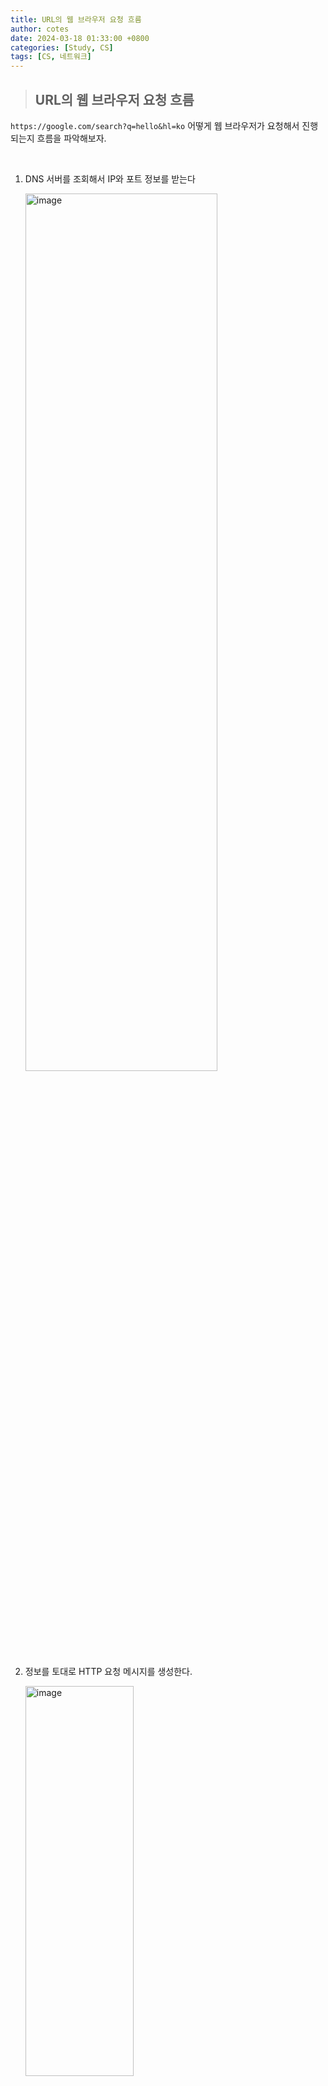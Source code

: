 ```yaml
---
title: URL의 웹 브라우저 요청 흐름
author: cotes
date: 2024-03-18 01:33:00 +0800
categories: [Study, CS]
tags: [CS, 네트워크]
---
```


> ## URL의 웹 브라우저 요청 흐름

`https://google.com/search?q=hello&hl=ko` 어떻게 웹 브라우저가 요청해서 진행되는지 흐름을 파악해보자.

<br/>

1. DNS 서버를 조회해서 IP와 포트 정보를 받는다

   <img src="https://github.com/hajung00/hajung00.github.io/assets/66300154/f463a929-c15c-4849-b1de-d892df0b5e37" width="80%" height="60%" alt="image"/>

   <br/>

2. 정보를 토대로 HTTP 요청 메시지를 생성한다.

   <img src="https://github.com/hajung00/hajung00.github.io/assets/66300154/f96ac8d7-cdb6-4943-8801-eff19062ad87" width="60%" height="40%" alt="image"/>

   <br/>

3. 서버에 HTTP 메시지 전송

   <img src="https://github.com/hajung00/hajung00.github.io/assets/66300154/3fea9b86-6117-4a8d-861b-9732e8f3ab32" width="80%" height="60%" alt="image"/>

   1. 웹브라우저의 SOCKET 라이브러리를 이용해서 TCP/IP 커넥션 연결 요청

   2. 이전단계에서 찾은 IP와 PORT정보를 가지고 SYN, SYN+ACK, ACK 과정(3 way handshake)을 통해 서버와 연결을 한다.

   3. 연결이 성공되면 TCP/IP 4 계층으로 데이터를 전달한다.

   4. HTTP 메시지를 포함한 TCP/IP 패킷 생성하여 서버로 전송하게 된다.

   <br/>

4. 서버는 패킷을 받으면 TCP/IP 패킷을 까고 HTTP 메시지를 가지고 해석

   <img src="https://github.com/hajung00/hajung00.github.io/assets/66300154/22c08e8d-ef5a-49f9-95e7-b22bfb9cd255" width="80%" height="60%" alt="image"/>

    <br/>

5. 그 후 html 데이터를 포함한 응답 메시지를 만들어서 클라이언트에 반환

   <img src="https://github.com/hajung00/hajung00.github.io/assets/66300154/e24340bc-9a71-4989-8e1b-cd0173a6a18d" width="60%" height="40%" alt="image"/>

    <br/>

6. 클라이언트에서는 응답메세지를 받아 화면에 렌더링

   <img src="https://github.com/hajung00/hajung00.github.io/assets/66300154/5ff4899d-2f26-42cf-ba88-c97599d63dfe" width="80%" height="60%" alt="image"/>

<br/>

---

<br/>

> ## 📑 참고 자료

[인프런: 모든 개발자를 위한 HTTP웹 기본 지식](https://www.inflearn.com/course/http-%EC%9B%B9-%EB%84%A4%ED%8A%B8%EC%9B%8C%ED%81%AC/dashboard)

[ URL 구성 요소 & 요청 흐름 정리](https://inpa.tistory.com/entry/WEB-%F0%9F%8C%90-URL-%EA%B5%AC%EC%84%B1-%EC%9A%94%EC%86%8C-%EC%9A%94%EC%B2%AD-%ED%9D%90%EB%A6%84-%EC%A0%95%EB%A6%AC)
